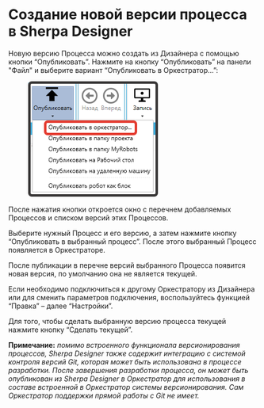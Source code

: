 # Создание новой версии процесса в Sherpa Designer

Новую версию Процесса можно создать из Дизайнера с помощью кнопки “Опубликовать”. Нажмите на  кнопку “Опубликовать” на панели "Файл" и выберите вариант “Опубликовать в Оркестратор…”:

<figure><img src="../../../../.gitbook/assets/изображение (46).png" alt=""><figcaption></figcaption></figure>

После нажатия кнопки откроется окно с перечнем добавляемых Процессов и списком версий этих Процессов.

Выберите нужный Процесс и его версию, а затем нажмите кнопку “Опубликовать в выбранный процесс”. После этого выбранный Процесс появляется в Оркестраторе.

После публикации в перечне версий выбранного Процесса появится новая версия, по умолчанию она не является текущей.&#x20;

Если необходимо подключиться к другому Оркестратору из Дизайнера или для сменить параметров подключения, воспользуйтесь функцией “Правка” – далее “Настройки”.

Для того, чтобы сделать выбранную версию процесса текущей нажмите кнопку “Сделать текущей”.

**Примечание:** _помимо встроенного функционала версионирования процессов, Sherpa Designer также содержит интеграцию с системой контроля версий Git, которая может быть использована в процессе разработки. После завершения разработки процесса, он может быть опубликован из Sherpa Designer в Оркестратор для использования в составе встроенной в Оркестратор системы версионирования. Сам Оркестратор поддержки прямой работы с Git не имеет._
